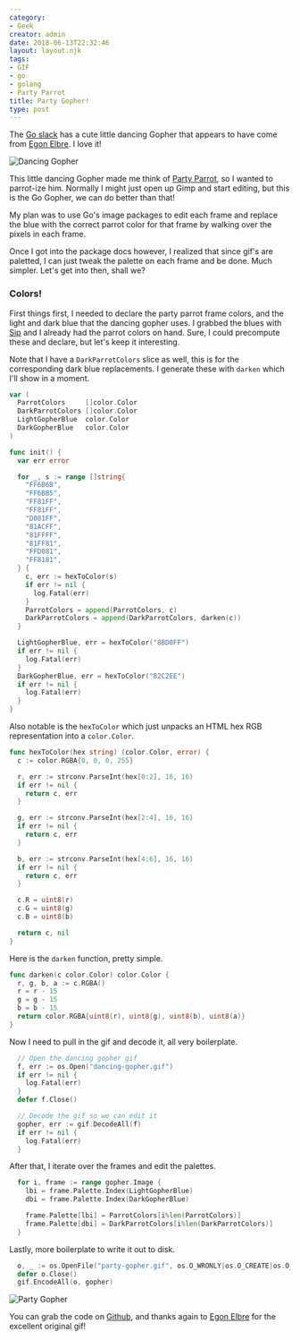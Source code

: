 ```yaml
---
category:
- Geek
creator: admin
date: 2018-06-13T22:32:46
layout: layout.njk
tags:
- GIF
- go
- golang
- Party Parrot
title: Party Gopher!
type: post
---
```

The [Go slack](https://invite.slack.golangbridge.org/) has a cute little dancing Gopher that appears to have come from [Egon Elbre](https://github.com/egonelbre/gophers).  I love it!

<!-- todo: too big -->
![Dancing Gopher](http://static.velvetcache.org/pages/2018/06/13/party-gopher/dancing-gopher.gif)

This little dancing Gopher made me think of [Party Parrot](http://cultofthepartyparrot.com), so I wanted to parrot-ize him.  Normally I might just open up Gimp and start editing, but this is the Go Gopher, we can do better than that!

My plan was to use Go's image packages to edit each frame and replace the blue with the correct parrot color for that frame by walking over the pixels in each frame.

Once I got into the package docs however, I realized that since gif's are paletted, I can just tweak the palette on each frame and be done.  Much simpler.  Let's get into then, shall we?

### Colors!

First things first, I needed to declare the party parrot frame colors, and the light and dark blue that the dancing gopher uses.  I grabbed the blues with [Sip](https://sipapp.io/) and I already had the parrot colors on hand.  Sure, I could precompute these and declare, but let's keep it interesting.

Note that I have a `DarkParrotColors` slice as well, this is for the corresponding dark blue replacements.  I generate these with `darken` which I'll show in a moment.
<!-- todo: start-line="11" mark="3,28" -->
```go
var (
  ParrotColors     []color.Color
  DarkParrotColors []color.Color
  LightGopherBlue  color.Color
  DarkGopherBlue   color.Color
)

func init() {
  var err error

  for _, s := range []string{
    "FF6B6B",
    "FF6BB5",
    "FF81FF",
    "FF81FF",
    "D081FF",
    "81ACFF",
    "81FFFF",
    "81FF81",
    "FFD081",
    "FF8181",
  } {
    c, err := hexToColor(s)
    if err != nil {
      log.Fatal(err)
    }
    ParrotColors = append(ParrotColors, c)
    DarkParrotColors = append(DarkParrotColors, darken(c))
  }

  LightGopherBlue, err = hexToColor("8BD0FF")
  if err != nil {
    log.Fatal(err)
  }
  DarkGopherBlue, err = hexToColor("82C2EE")
  if err != nil {
    log.Fatal(err)
  }
}
```

Also notable is the `hexToColor` which just unpacks an HTML hex RGB representation into a `color.Color`.

<!-- todo: start-line="89" -->
```go
func hexToColor(hex string) (color.Color, error) {
  c := color.RGBA{0, 0, 0, 255}

  r, err := strconv.ParseInt(hex[0:2], 16, 16)
  if err != nil {
    return c, err
  }

  g, err := strconv.ParseInt(hex[2:4], 16, 16)
  if err != nil {
    return c, err
  }

  b, err := strconv.ParseInt(hex[4:6], 16, 16)
  if err != nil {
    return c, err
  }

  c.R = uint8(r)
  c.G = uint8(g)
  c.B = uint8(b)

  return c, nil
}
```

Here is the `darken` function, pretty simple.

<!-- todo: start-line="115" -->
```go
func darken(c color.Color) color.Color {
  r, g, b, a := c.RGBA()
  r = r - 15
  g = g - 15
  b = b - 15
  return color.RGBA{uint8(r), uint8(g), uint8(b), uint8(a)}
}
```

Now I need to pull in the gif and decode it, all very boilerplate.

<!-- todo: start-line="57" -->
```go
  // Open the dancing gopher gif
  f, err := os.Open("dancing-gopher.gif")
  if err != nil {
    log.Fatal(err)
  }
  defer f.Close()

  // Decode the gif so we can edit it
  gopher, err := gif.DecodeAll(f)
  if err != nil {
    log.Fatal(err)
  }
```

After that, I iterate over the frames and edit the palettes.

<!-- todo: start-line="73" -->
```go
  for i, frame := range gopher.Image {
    lbi = frame.Palette.Index(LightGopherBlue)
    dbi = frame.Palette.Index(DarkGopherBlue)

    frame.Palette[lbi] = ParrotColors[i%len(ParrotColors)]
    frame.Palette[dbi] = DarkParrotColors[i%len(DarkParrotColors)]
  }
```

Lastly, more boilerplate to write it out to disk.

<!-- todo: start-line="83" -->
```go
  o, _ := os.OpenFile("party-gopher.gif", os.O_WRONLY|os.O_CREATE|os.O_TRUNC, 0600)
  defer o.Close()
  gif.EncodeAll(o, gopher)
```

![Party Gopher](http://static.velvetcache.org/pages/2018/06/13/party-gopher/party-gopher.gif)

You can grab the code on [Github](https://github.com/jmhobbs/party-gopher), and thanks again to [Egon Elbre](http://egonelbre.com/) for the excellent original gif!

